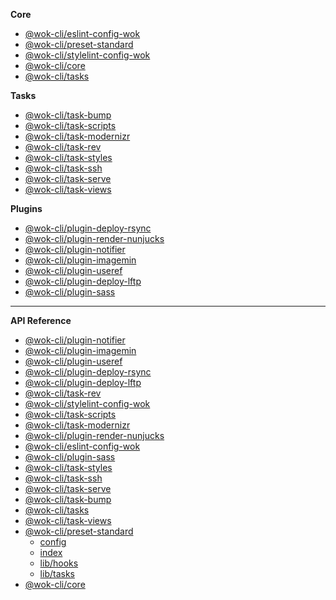 <!-- prettier-ignore -->
**Core**

- [@wok-cli/eslint-config-wok](packages/eslint-config-wok/)
- [@wok-cli/preset-standard](packages/preset-standard/)
- [@wok-cli/stylelint-config-wok](packages/stylelint-config-wok/)
- [@wok-cli/core](packages/core/)
- [@wok-cli/tasks](packages/tasks/)

**Tasks**

- [@wok-cli/task-bump](packages/task-bump/)
- [@wok-cli/task-scripts](packages/task-scripts/)
- [@wok-cli/task-modernizr](packages/task-modernizr/)
- [@wok-cli/task-rev](packages/task-rev/)
- [@wok-cli/task-styles](packages/task-styles/)
- [@wok-cli/task-ssh](packages/task-ssh/)
- [@wok-cli/task-serve](packages/task-serve/)
- [@wok-cli/task-views](packages/task-views/)

**Plugins**

- [@wok-cli/plugin-deploy-rsync](packages/plugin-deploy-rsync/)
- [@wok-cli/plugin-render-nunjucks](packages/plugin-render-nunjucks/)
- [@wok-cli/plugin-notifier](packages/plugin-notifier/)
- [@wok-cli/plugin-imagemin](packages/plugin-imagemin/)
- [@wok-cli/plugin-useref](packages/plugin-useref/)
- [@wok-cli/plugin-deploy-lftp](packages/plugin-deploy-lftp/)
- [@wok-cli/plugin-sass](packages/plugin-sass/)

---

**API Reference**

- [@wok-cli/plugin-notifier](packages/plugin-notifier/api/)
- [@wok-cli/plugin-imagemin](packages/plugin-imagemin/api/)
- [@wok-cli/plugin-useref](packages/plugin-useref/api/)
- [@wok-cli/plugin-deploy-rsync](packages/plugin-deploy-rsync/api/)
- [@wok-cli/plugin-deploy-lftp](packages/plugin-deploy-lftp/api/)
- [@wok-cli/task-rev](packages/task-rev/api/)
- [@wok-cli/stylelint-config-wok](packages/stylelint-config-wok/api/)
- [@wok-cli/task-scripts](packages/task-scripts/api/)
- [@wok-cli/task-modernizr](packages/task-modernizr/api/)
- [@wok-cli/plugin-render-nunjucks](packages/plugin-render-nunjucks/api/)
- [@wok-cli/eslint-config-wok](packages/eslint-config-wok/api/)
- [@wok-cli/plugin-sass](packages/plugin-sass/api/)
- [@wok-cli/task-styles](packages/task-styles/api/)
- [@wok-cli/task-ssh](packages/task-ssh/api/)
- [@wok-cli/task-serve](packages/task-serve/api/)
- [@wok-cli/task-bump](packages/task-bump/api/)
- [@wok-cli/tasks](packages/tasks/api/)
- [@wok-cli/task-views](packages/task-views/api/)
- [@wok-cli/preset-standard](packages/preset-standard/api/)
  - [config](packages/preset-standard/api/config)
  - [index](packages/preset-standard/api/index)
  - [lib/hooks](packages/preset-standard/api/hooks)
  - [lib/tasks](packages/preset-standard/api/tasks)
- [@wok-cli/core](packages/core/api/)
